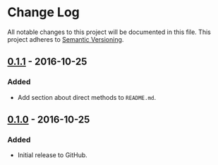 # Change Log
All notable changes to this project will be documented in this file.
This project adheres to [Semantic Versioning](http://semver.org/).

## [0.1.1] - 2016-10-25
### Added
- Add section about direct methods to `README.md`.

## [0.1.0] - 2016-10-25
### Added
- Initial release to GitHub.

[0.1.1]: https://github.com/brightnucleus/static-facade/compare/v0.1.0...v0.1.1
[0.1.0]: https://github.com/brightnucleus/static-facade/compare/v0.0.0...v0.1.0
